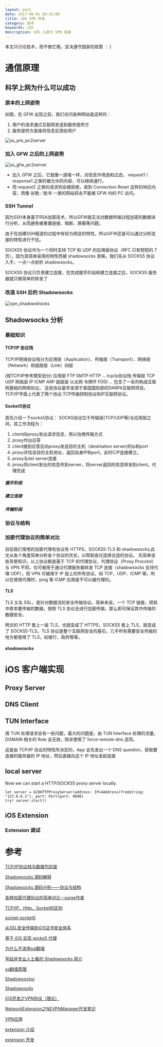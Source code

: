 ```yaml
---
layout: post
date: 2017-06-01 10:25:00
title: iOS VPN 开发
category: 技术
keywords: iOS
description: iOS 上进行 VPN 连接
---
```


本文只讨论技术，而不做它用，坚决遵守国家的政策 ： )

# 通信原理

## 科学上网为什么可以成功

### 原本的上网姿势

如图，在 GFW 出现之前，我们访问各种网站是这样的：

1.  用户的请求通过互联网发送到服务提供方
2.  服务提供方直接将信息反馈给用户

![ss_pre_pc2server](http://7xiym9.com1.z0.glb.clouddn.com/ss_pre_pc2server.png)



### 加入 GFW 之后的上网姿势

![ss_gfw_pc2server](http://7xiym9.com1.z0.glb.clouddn.com/ss_gfw_pc2server.png)

- 加入 GFW 之后，它就像一道墙一样，对信息作筛选和过滤。 request1 / response1 之类的被允许的内容，可以继续通行。
- 而 request2 之类的请求则会被拒绝，收到 Connection Reset 这样的响应内容，而像 谷歌／脸书 一类的网站将永不能被 GFW 内的 PC 访问。

### SSH Tunnel

因为SSH本身基于RSA加密技术，所以GFW就无法对数据传输过程加密的数据进行分析，从而避免被重置链接、阻断、屏蔽等问题。

由于在创建SSH隧道的过程中有较为明显的特性，所以GFW还是可以通过分析连接的特性进行干扰。

SOCKS5 协议作为一个同时支持 TCP 和 UDP 的应用层协议（RFC 只有短短的 7 页），因为其简单易用的特性而被 shadowsocks 青睐。我们先从 SOCKS5 协议入手，一点一点剖析 shadowsocks。

SOCKS5 协议只负责建立连接，在完成握手阶段和建立连接之后，SOCKS5 服务器就只做简单的转发了


### 改造 SSH 后的 Shadowsocks

![vpn_shadowshocks](http://7xiym9.com1.z0.glb.clouddn.com/vpn_ss_socks5.png)



## Shadowsocks 分析

### 基础知识

#### TCP/IP 协议栈

TCP/IP网络协议栈分为应用层（Application）、传输层（Transport）、网络层（Network）和链路层（Link）四层

(按TCP/IP参考模型划分) 
应用层 FTP SMTP HTTP ... tcp/ip协议栈
传输层 TCP UDP 
网络层 IP ICMP ARP 
链路层 以太网 令牌环 FDDI ... 
包含了一系列构成互联网基础的网络协议。
这些协议最早发源于美国国防部的DARPA互联网项目。
TCP/IP字面上代表了两个协议:TCP传输控制协议和IP互联网协议。 

#### Socket5协议 

首先介绍一下socks5协议： SOCKS协议位于传输层(TCP/UDP等)与应用层之间，其工作流程为：

1. client向proxy发出请求信息，用以协商传输方式
2. proxy作出应答
3. client接到应答后向proxy发送目的主机（destination server)的ip和port
4. proxy评估该目的主机地址，返回自身IP和port，此时C/P连接建立。
5. proxy与dst server连接
6. proxy将client发出的信息传到server，将server返回的信息转发到client。代理完成

##### 握手阶段

##### 建立连接

##### 传输阶段


### 协议与结构


### 加密代理协议的简单对比

目前我们常用的加密代理有协议有 HTTPS，SOCKS5-TLS 和 shadowsocks,此文从各个角度简单分析各个协议的优劣，以帮助各位选择合适的协议。
先简单说些背景知识，以上协议都是基于 TCP 的代理协议，代理协议（Proxy Procotol）与 VPN 不同，仅可被用于通过代理服务器转发 TCP 连接（shadowsocks 支持代理 UDP），而 VPN 可被用于 IP 层上的所有协议，如 TCP、UDP、ICMP 等。所以在使用代理时，ping 等 ICMP 应用是不可以被代理的。

#### TLS

TLS 又名 SSL，是针对数据流的安全传输协议。简单来说，一个 TCP 链接，把其中原本要传输的数据，按照 TLS 协议去进行加密传输，那么即可保证其中传输的数据安全。

明文的 HTTP 套上一层 TLS，也就变成了 HTTPS，SOCKS5 套上 TLS，就变成了 SOCKS5-TLS。TLS 协议是整个互联网安全的基石，几乎所有需要安全传输的地方都使用了 TLS，如银行、政府等等。

#### shadowsocks 



# iOS 客户端实现 

## Proxy Server

## DNS Client

## TUN Interface

用 TUN 处理请求会有一些问题，最大的问题是，由 TUN Interface 处理的流量，DOMAIN 相关的 Rule 会无效，除非使用了 force-remote-dns 选项。

这是由 TCP/IP 协议的特性所决定的，App 会先发出一个 DNS question，获取要连接的服务器的 IP 地址，然后直接向这个 IP 地址发起连接

## local server

Now we can start a HTTP/SOCKS5 proxy server locally.

```
let server = GCDHTTPProxyServer(address: IPv4Address(fromString: "127.0.0.1"), port: Port(port: 9090)
try! server.start()
```

## iOS Extension

### Extension 调试  

# 参考

[TCP/IP协议栈与数据包封装](https://akaedu.github.io/book/ch36s01.html)

[Shadowsocks 源码解释](http://yveschan.github.io/blog/shadowsocks-analysis/)

[Shadowsocks 源码分析——协议与结构](https://loggerhead.me/posts/shadowsocks-yuan-ma-fen-xi-xie-yi-yu-jie-gou.html)

[各种加密代理协议的简单对比--surge作者](https://medium.com/@Blankwonder/%E5%90%84%E7%A7%8D%E5%8A%A0%E5%AF%86%E4%BB%A3%E7%90%86%E5%8D%8F%E8%AE%AE%E7%9A%84%E7%AE%80%E5%8D%95%E5%AF%B9%E6%AF%94-1ed52bf7a803)

[TCP/IP、Http、Socket的区别](http://lib.csdn.net/article/computernetworks/20534)

[socket,socket5](http://www.jianshu.com/p/515c6d567d93)

[从SSL安全传输到iOS证书安全体系](http://blog.csdn.net/fanyiyao980404514/article/details/44859783)

[基于 iOS 实现 socks5 代理](http://www.jianshu.com/p/08fc1f68120a)

[为什么不该用ssl翻墙](https://gist.github.com/clowwindy/5947691)

[写给非专业人士看的 Shadowsocks 简介](http://vc2tea.com/whats-shadowsocks/)

[ss翻墙原理](https://tumutanzi.com/archives/13005)

[Shadowsocksr](https://github.com/shadowsocksr)

[Shadowsocks](https://zh.wikipedia.org/wiki/Shadowsocks)

[iOS开发之VPN协议（理论）](http://blog.csdn.net/dengshuai_super/article/details/51872474)

[NetworkExtension之NEVPNManager开发笔记](https://blog.6ag.cn/1714.html)

[VPN应用](http://www.jianshu.com/p/89265b0ce635)

[extension 介绍](http://www.jianshu.com/p/bbc6a95d9c54)

[extension 开发](http://www.jianshu.com/p/c4a27bfc9917)


